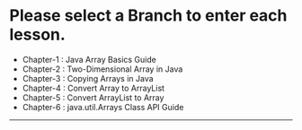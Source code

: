 # Please select a Branch to enter each lesson.
* Chapter-1 : Java Array Basics Guide
* Chapter-2 : Two-Dimensional Array in Java
* Chapter-3 : Copying Arrays in Java
* Chapter-4 : Convert Array to ArrayList
* Chapter-5 : Convert ArrayList to Array
* Chapter-6 : java.util.Arrays Class API Guide
---
